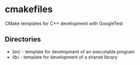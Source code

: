 # cmakefiles

CMake templates for C++ development with GoogleTest

## Directories

* bin/ - template for development of an executable program
* lib/ - template for development of a shared library
